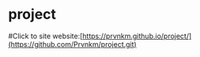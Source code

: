 # project
#Click to site website:[https://prvnkm.github.io/project/](https://github.com/Prvnkm/project.git)
